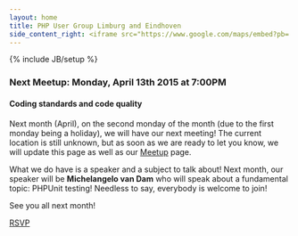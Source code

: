 ```yaml
---
layout: home
title: PHP User Group Limburg and Eindhoven
side_content_right: <iframe src="https://www.google.com/maps/embed?pb=!1m18!1m12!1m3!1d2489.74932793623!2d6.084460000000005!3d51.38928500000001!2m3!1f0!2f0!3f0!3m2!1i1024!2i768!4f13.1!3m3!1m2!1s0x47c745b9dc2e8fdb%3A0xad966bf8b3dd4278!2sX-Com+B.V.+Full-service+Internetbureau!5e0!3m2!1sen!2s!4v1425070590929" width="100%" height="300" frameborder="0" style="border:0"></iframe>
---
```

{% include JB/setup %}

### <span class="glyphicon glyphicon-calendar"></span> Next Meetup: Monday, April 13th 2015 at 7:00PM

#### Coding standards and code quality


Next month (April), on the second monday of the month (due to the first monday being a holiday), we will have our next meeting!
The current location is still unknown, but as soon as we are ready to let you know, we will update this page as well as our <a href="http://www.meetup.com/Limburg-PHP-Meetup">Meetup</a> page.

What we do have is a speaker and a subject to talk about! Next month, our speaker will be <strong>Michelangelo van Dam</strong> who will speak about a fundamental topic: PHPUnit testing! Needless to say, everybody is welcome to join!

See you all next month!


<a href="http://www.meetup.com/Limburg-PHP-Meetup/events/220941745/" data-event="220270940" class="mu-rsvp-btn">RSVP</a>

